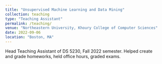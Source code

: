 ```yaml
---
title: "Unsupervised Machine Learning and Data Mining"
collection: teaching
type: "Teaching Assistant"
permalink: /teaching/
venue: "Northeastern University, Khoury College of Computer Sciences"
date: 2022-09-06
location: "Boston, MA"
---
```


Head Teaching Assistant of DS 5230, Fall 2022 semester. Helped create and grade homeworks, held office hours, graded exams.